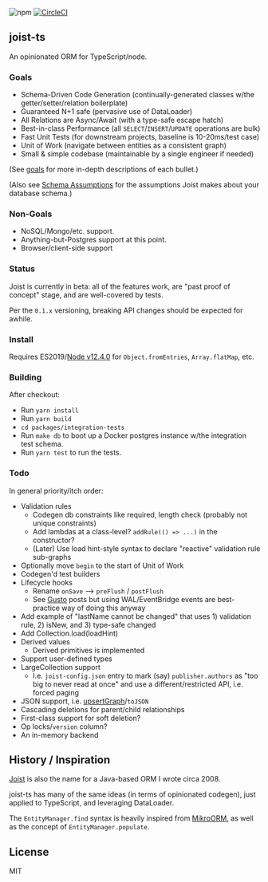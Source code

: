 
![npm](https://img.shields.io/npm/v/joist-orm)
[![CircleCI](https://circleci.com/gh/stephenh/joist-ts.svg?style=svg)](https://circleci.com/gh/stephenh/joist-ts)

## joist-ts

An opinionated ORM for TypeScript/node.

### Goals

- Schema-Driven Code Generation (continually-generated classes w/the getter/setter/relation boilerplate)
- Guaranteed N+1 safe (pervasive use of DataLoader)
- All Relations are Async/Await (with a type-safe escape hatch)
- Best-in-class Performance (all `SELECT`/`INSERT`/`UPDATE` operations are bulk)
- Fast Unit Tests (for downstream projects, baseline is 10-20ms/test case)
- Unit of Work (navigate between entities as a consistent graph)
- Small & simple codebase (maintainable by a single engineer if needed)

(See [goals](./docs/goals.markdown) for more in-depth descriptions of each bullet.)

(Also see [Schema Assumptions](./docs/schema-assumptions.markdown) for the assumptions Joist makes about your database schema.)

### Non-Goals

- NoSQL/Mongo/etc. support.
- Anything-but-Postgres support at this point.
- Browser/client-side support

### Status

Joist is currently in beta: all of the features work, are "past proof of concept" stage, and are well-covered by tests.

Per the `0.1.x` versioning, breaking API changes should be expected for awhile.

### Install

Requires ES2019/[Node v12.4.0](https://node.green/#ES2019) for `Object.fromEntries`, `Array.flatMap`, etc.

### Building

After checkout:

- Run `yarn install`
- Run `yarn build`
- `cd packages/integration-tests`
- Run `make db` to boot up a Docker postgres instance w/the integration test schema.
- Run `yarn test` to run the tests.

### Todo

In general priority/itch order:
 
- Validation rules
  - Codegen db constraints like required, length check (probably not unique constraints)
  - Add lambdas at a class-level? `addRule(() => ...)` in the constructor?
  - (Later) Use load hint-style syntax to declare "reactive" validation rule sub-graphs
- Optionally move `begin` to the start of Unit of Work
- Codegen'd test builders 
- Lifecycle hooks
  - Rename `onSave` --> `preFlush` / `postFlush`
  - See [Gusto](https://engineering.gusto.com/the-rails-callbacks-best-practices-used-at-gusto/) posts but using WAL/EventBridge events are best-practice way of doing this anyway
- Add example of "lastName cannot be changed" that uses 1) validation rule, 2) isNew, and 3) type-safe changed
- Add Collection.load(loadHint)
- Derived values
  - Derived primitives is implemented
- Support user-defined types
- LargeCollection support
  - I.e. `joist-config.json` entry to mark (say) `publisher.authors` as "too big to never read at once" and use a different/restricted API, i.e. forced paging
- JSON support, i.e. [upsertGraph](https://vincit.github.io/objection.js/guide/query-examples.html#graph-inserts)/`toJSON`
- Cascading deletions for parent/child relationships
- First-class support for soft deletion?
- Op locks/`version` column?
- An in-memory backend

## History / Inspiration

[Joist](https://github.com/stephenh/joist) is also the name for a Java-based ORM I wrote circa 2008.

joist-ts has many of the same ideas (in terms of opinionated codegen), just applied to TypeScript, and leveraging DataLoader.

The `EntityManager.find` syntax is heavily inspired from [MikroORM](https://mikro-orm.io/), as well as the concept of `EntityManager.populate`.

## License

MIT


